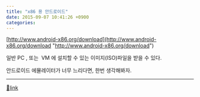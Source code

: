 ```yaml
---
title: "x86 용 안드로이드"
date: 2015-09-07 10:41:26 +0900
categories: 
---
```

  

[http://www.android-x86.org/download](http://www.android-x86.org/download "http://www.android-x86.org/download")  


일반 PC , 또는  VM 에 설치할 수 있는 이미지(ISO)파일을 받을 수 있다.

  


안드로이드 에뮬레이터가 너무 느리다면, 한번 생각해봐자.



  ***
[🔗link](http://www.mins01.com/mh/tech/read/967)